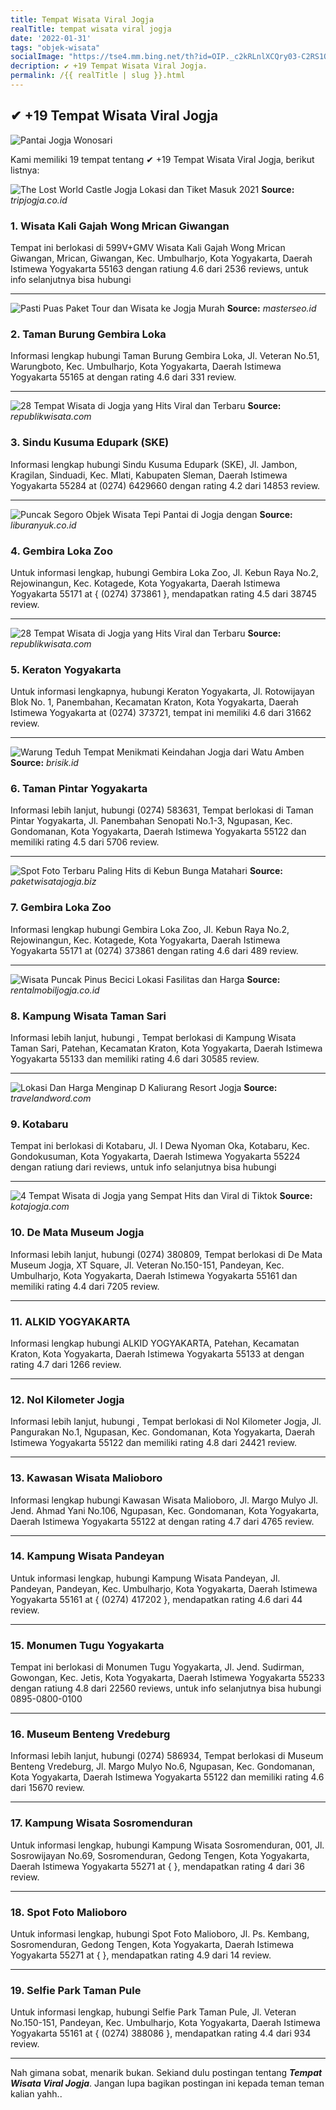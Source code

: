 ```yaml
---
title: Tempat Wisata Viral Jogja
realTitle: tempat wisata viral jogja
date: '2022-01-31'
tags: "objek-wisata"
socialImage: "https://tse4.mm.bing.net/th?id=OIP._c2kRLnlXCQry03-C2RS1QHaCF&amp;pid=15.1"
decription: ✔ +19 Tempat Wisata Viral Jogja.
permalink: /{{ realTitle | slug }}.html
---
```


## ✔ +19 Tempat Wisata Viral Jogja

![Pantai Jogja Wonosari](http://1.bp.blogspot.com/-NpqrH40urlo/UXgaW72rYLI/AAAAAAAABWU/sfRyV5i2HNs/s1600/banner.jpg)



Kami memiliki 19 tempat tentang ✔ +19 Tempat Wisata Viral Jogja, berikut listnya:



![The Lost World Castle Jogja Lokasi dan Tiket Masuk 2021 ](https://tse2.mm.bing.net/th?id=OIP.PEyKo_o-bD7jXAvS-Ltl6AHaDy&amp;pid=15.1)
**Source:** _tripjogja.co.id_


### 1. Wisata Kali Gajah Wong Mrican Giwangan



Tempat ini berlokasi di 599V+GMV Wisata Kali Gajah Wong Mrican Giwangan, Mrican, Giwangan, Kec. Umbulharjo, Kota Yogyakarta, Daerah Istimewa Yogyakarta 55163 dengan ratiung 4.6 dari 2536 reviews, untuk info selanjutnya bisa hubungi 

---


![Pasti Puas Paket Tour dan Wisata ke Jogja Murah](https://tse1.mm.bing.net/th?id=OIP.K1FxDXHmxO1wGBmKaUw03wHaDK&amp;pid=15.1)
**Source:** _masterseo.id_


### 2. Taman Burung Gembira Loka



Informasi lengkap hubungi Taman Burung Gembira Loka, Jl. Veteran No.51, Warungboto, Kec. Umbulharjo, Kota Yogyakarta, Daerah Istimewa Yogyakarta 55165 at  dengan rating 4.6 dari 331 review.

---


![28 Tempat Wisata di Jogja yang Hits Viral dan Terbaru](https://tse3.mm.bing.net/th?id=OIP.9388syP_2BM90mD5gfXxygHaE8&amp;pid=15.1)
**Source:** _republikwisata.com_


### 3. Sindu Kusuma Edupark (SKE)



Informasi lengkap hubungi Sindu Kusuma Edupark (SKE), Jl. Jambon, Kragilan, Sinduadi, Kec. Mlati, Kabupaten Sleman, Daerah Istimewa Yogyakarta 55284 at (0274) 6429660 dengan rating 4.2 dari 14853 review.

---


![Puncak Segoro Objek Wisata Tepi Pantai di Jogja dengan ](https://tse3.mm.bing.net/th?id=OIP.MPpI7Pl2tUZkDh7VJqui3wHaEH&amp;pid=15.1)
**Source:** _liburanyuk.co.id_


### 4. Gembira Loka Zoo



Untuk informasi lengkap, hubungi Gembira Loka Zoo, Jl. Kebun Raya No.2, Rejowinangun, Kec. Kotagede, Kota Yogyakarta, Daerah Istimewa Yogyakarta 55171 at { (0274) 373861 }, mendapatkan rating 4.5 dari 38745 review.

---


![28 Tempat Wisata di Jogja yang Hits Viral dan Terbaru](https://tse2.mm.bing.net/th?id=OIP.pbD_Pvi7ADEQQTh06l4i5AHaE7&amp;pid=15.1)
**Source:** _republikwisata.com_


### 5. Keraton Yogyakarta



Untuk informasi lengkapnya, hubungi Keraton Yogyakarta, Jl. Rotowijayan Blok No. 1, Panembahan, Kecamatan Kraton, Kota Yogyakarta, Daerah Istimewa Yogyakarta at (0274) 373721, tempat ini memiliki 4.6 dari 31662 review.

---


![Warung Teduh Tempat Menikmati Keindahan Jogja dari Watu Amben](https://tse2.mm.bing.net/th?id=OIP.eJqyA-NddkCrOYRcmO0y0AHaFa&amp;pid=15.1)
**Source:** _brisik.id_


### 6. Taman Pintar Yogyakarta



Informasi lebih lanjut, hubungi (0274) 583631, Tempat berlokasi di Taman Pintar Yogyakarta, Jl. Panembahan Senopati No.1-3, Ngupasan, Kec. Gondomanan, Kota Yogyakarta, Daerah Istimewa Yogyakarta 55122 dan memiliki rating 4.5 dari 5706 review.

---


![Spot Foto Terbaru Paling Hits di Kebun Bunga Matahari ](https://tse1.mm.bing.net/th?id=OIP.DYUR5M6jGRxX5Sm956CAAgHaJQ&amp;pid=15.1)
**Source:** _paketwisatajogja.biz_


### 7. Gembira Loka Zoo



Informasi lengkap hubungi Gembira Loka Zoo, Jl. Kebun Raya No.2, Rejowinangun, Kec. Kotagede, Kota Yogyakarta, Daerah Istimewa Yogyakarta 55171 at (0274) 373861 dengan rating 4.6 dari 489 review.

---


![Wisata Puncak Pinus Becici Lokasi Fasilitas dan Harga ](https://tse1.mm.bing.net/th?id=OIP.a02-Fw9l_NE7d-8EEHEs7AHaFH&amp;pid=15.1)
**Source:** _rentalmobiljogja.co.id_


### 8. Kampung Wisata Taman Sari



Informasi lebih lanjut, hubungi , Tempat berlokasi di Kampung Wisata Taman Sari, Patehan, Kecamatan Kraton, Kota Yogyakarta, Daerah Istimewa Yogyakarta 55133 dan memiliki rating 4.6 dari 30585 review.

---


![Lokasi Dan Harga Menginap D Kaliurang Resort Jogja ](https://tse3.mm.bing.net/th?id=OIP.13yt2ybNiqR1e-4kzB_kUQHaEK&amp;pid=15.1)
**Source:** _travelandword.com_


### 9. Kotabaru



Tempat ini berlokasi di Kotabaru, Jl. I Dewa Nyoman Oka, Kotabaru, Kec. Gondokusuman, Kota Yogyakarta, Daerah Istimewa Yogyakarta 55224 dengan ratiung  dari  reviews, untuk info selanjutnya bisa hubungi 

---


![4 Tempat Wisata di Jogja yang Sempat Hits dan Viral di Tiktok](https://tse3.mm.bing.net/th?id=OIP.Pm91X-HQtCpEtrdd9Oi_jAHaFj&amp;pid=15.1)
**Source:** _kotajogja.com_


### 10. De Mata Museum Jogja



Informasi lebih lanjut, hubungi (0274) 380809, Tempat berlokasi di De Mata Museum Jogja, XT Square, Jl. Veteran No.150-151, Pandeyan, Kec. Umbulharjo, Kota Yogyakarta, Daerah Istimewa Yogyakarta 55161 dan memiliki rating 4.4 dari 7205 review.

---


### 11. ALKID YOGYAKARTA



Informasi lengkap hubungi ALKID YOGYAKARTA, Patehan, Kecamatan Kraton, Kota Yogyakarta, Daerah Istimewa Yogyakarta 55133 at  dengan rating 4.7 dari 1266 review.

---


### 12. Nol Kilometer Jogja



Informasi lebih lanjut, hubungi , Tempat berlokasi di Nol Kilometer Jogja, Jl. Pangurakan No.1, Ngupasan, Kec. Gondomanan, Kota Yogyakarta, Daerah Istimewa Yogyakarta 55122 dan memiliki rating 4.8 dari 24421 review.

---


### 13. Kawasan Wisata Malioboro



Informasi lengkap hubungi Kawasan Wisata Malioboro, Jl. Margo Mulyo Jl. Jend. Ahmad Yani No.106, Ngupasan, Kec. Gondomanan, Kota Yogyakarta, Daerah Istimewa Yogyakarta 55122 at  dengan rating 4.7 dari 4765 review.

---


### 14. Kampung Wisata Pandeyan



Untuk informasi lengkap, hubungi Kampung Wisata Pandeyan, Jl. Pandeyan, Pandeyan, Kec. Umbulharjo, Kota Yogyakarta, Daerah Istimewa Yogyakarta 55161 at { (0274) 417202 }, mendapatkan rating 4.6 dari 44 review.

---


### 15. Monumen Tugu Yogyakarta



Tempat ini berlokasi di Monumen Tugu Yogyakarta, Jl. Jend. Sudirman, Gowongan, Kec. Jetis, Kota Yogyakarta, Daerah Istimewa Yogyakarta 55233 dengan ratiung 4.8 dari 22560 reviews, untuk info selanjutnya bisa hubungi 0895-0800-0100

---


### 16. Museum Benteng Vredeburg



Informasi lebih lanjut, hubungi (0274) 586934, Tempat berlokasi di Museum Benteng Vredeburg, Jl. Margo Mulyo No.6, Ngupasan, Kec. Gondomanan, Kota Yogyakarta, Daerah Istimewa Yogyakarta 55122 dan memiliki rating 4.6 dari 15670 review.

---


### 17. Kampung Wisata Sosromenduran



Untuk informasi lengkap, hubungi Kampung Wisata Sosromenduran, 001, Jl. Sosrowijayan No.69, Sosromenduran, Gedong Tengen, Kota Yogyakarta, Daerah Istimewa Yogyakarta 55271 at {  }, mendapatkan rating 4 dari 36 review.

---


### 18. Spot Foto Malioboro



Untuk informasi lengkap, hubungi Spot Foto Malioboro, Jl. Ps. Kembang, Sosromenduran, Gedong Tengen, Kota Yogyakarta, Daerah Istimewa Yogyakarta 55271 at {  }, mendapatkan rating 4.9 dari 14 review.

---


### 19. Selfie Park Taman Pule



Untuk informasi lengkap, hubungi Selfie Park Taman Pule, Jl. Veteran No.150-151, Pandeyan, Kec. Umbulharjo, Kota Yogyakarta, Daerah Istimewa Yogyakarta 55161 at { (0274) 388086 }, mendapatkan rating 4.4 dari 934 review.

---









Nah gimana sobat, menarik bukan. Sekiand dulu postingan tentang ***Tempat Wisata Viral Jogja***. Jangan lupa bagikan postingan ini kepada teman teman kalian yahh..
